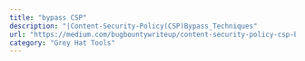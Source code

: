 ```yaml
---
title: "bypass CSP"
description: "|Content-Security-Policy(CSP)Bypass_Techniques"
url: "https://medium.com/bugbountywriteup/content-security-policy-csp-bypass-techniques-e3fa475bfe5d"
category: "Grey Hat Tools"
---
```

